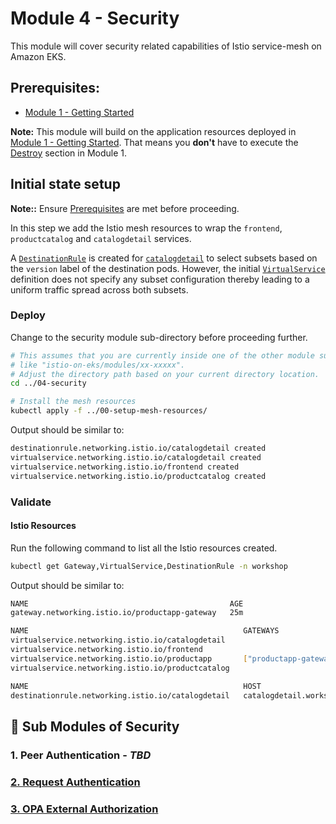 # Module 4 - Security

This module will cover security related capabilities of Istio service-mesh on Amazon EKS.

## Prerequisites:

  - [Module 1 - Getting Started](../01-getting-started/)

**Note:** This module will build on the application resources deployed in 
[Module 1 - Getting Started](../01-getting-started/). That means you **don't** have to execute the [Destroy](../01-getting-started/README.md#destroy) section in Module 1.

## Initial state setup

**Note::** Ensure [Prerequisites](#prerequisites) are met before proceeding.

In this step we add the Istio mesh resources to wrap the `frontend`, `productcatalog` and
`catalogdetail` services.

A [`DestinationRule`](https://istio.io/latest/docs/reference/config/networking/destination-rule/) is created for [`catalogdetail`](../00-setup-mesh-resources/catalogdetail-destinationrule.yaml) to select subsets
based on the `version` label of the destination pods. However, the initial [`VirtualService`](../00-setup-mesh-resources/catalogdetail-virtualservice.yaml) definition does not specify any 
subset configuration thereby leading to a uniform traffic spread across both subsets.

### Deploy 

Change to the security module sub-directory before proceeding further.

```bash
# This assumes that you are currently inside one of the other module sub-directories
# like "istio-on-eks/modules/xx-xxxxx".
# Adjust the directory path based on your current directory location.
cd ../04-security

# Install the mesh resources
kubectl apply -f ../00-setup-mesh-resources/
```

Output should be similar to:
```bash
destinationrule.networking.istio.io/catalogdetail created
virtualservice.networking.istio.io/catalogdetail created
virtualservice.networking.istio.io/frontend created
virtualservice.networking.istio.io/productcatalog created
```

### Validate

#### Istio Resources

Run the following command to list all the Istio resources created.

```bash
kubectl get Gateway,VirtualService,DestinationRule -n workshop
```

Output should be similar to:
```bash
NAME                                             AGE
gateway.networking.istio.io/productapp-gateway   25m

NAME                                                GATEWAYS                 HOSTS                AGE
virtualservice.networking.istio.io/catalogdetail                             ["catalogdetail"]    48s
virtualservice.networking.istio.io/frontend                                  ["frontend"]         48s
virtualservice.networking.istio.io/productapp       ["productapp-gateway"]   ["*"]                25m
virtualservice.networking.istio.io/productcatalog                            ["productcatalog"]   48s

NAME                                                HOST                                       AGE
destinationrule.networking.istio.io/catalogdetail   catalogdetail.workshop.svc.cluster.local   48s
```

## 🧱 Sub Modules of Security

### 1. Peer Authentication - *TBD*
### [2. Request Authentication](request-authentication/README.md)
### [3. OPA External Authorization](opa-external-authorization/README.md)